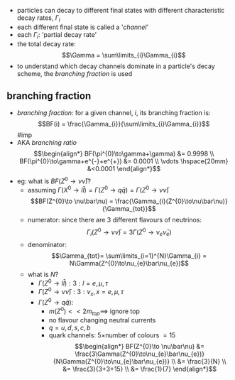 - particles can decay to different final states with different characteristic decay rates, $\Gamma_{i}$
- each different final state is called a '*channel*'
- each $\Gamma_{i}:$ 'partial decay rate'
- the total decay rate: $$\Gamma = \sum\limits_{i}\Gamma_{i}$$
- to understand which decay channels dominate in a particle's decay scheme, the *branching fraction* is used

## branching fraction
- *branching fraction*: for a given channel, $i$, its branching fraction is: $$BF(i) = \frac{\Gamma_{i}}{\sum\limits_{i}\Gamma_{i}}$$ #imp
- AKA *branching ratio*
$$\begin{align*}
	BF(\pi^{0}\to\gamma+\gamma) &=  0.9998 \\ 
	BF(\pi^{0}\to\gamma+e^{-}+e^{+}) &=  0.0001 \\
	\vdots \hspace{20mm} &<0.0001
\end{align*}$$
- eg: what is $BF(Z^{0}\to\nu\bar\nu)?$
	- assuming $\Gamma(X^{0}\to l\bar l) = \Gamma(Z^{0}\to q\bar q) = \Gamma(Z^{0}\to \nu\bar\nu)$
	$$BF(Z^{0}\to \nu\bar\nu) = \frac{\Gamma_{i}(Z^{0}\to\nu\bar\nu)}{\Gamma_{tot}}$$
	- numerator: since there are 3 different flavours of neutrinos: $$\Gamma_{i}(Z^{0}\to\nu\bar\nu) = 3\Gamma(Z^{0}\to\nu_{e}\bar\nu_{e})$$
	- denominator: $$\Gamma_{tot}= \sum\limits_{i=1}^{N}\Gamma_{i} = N\Gamma(Z^{0}\to\nu_{e}\bar\nu_{e})$$
	- what is $N$?
		- $\Gamma(Z^{0}\to l\bar l): 3: l=e,\mu,\tau$
		- $\Gamma(Z^{0}\to \nu\bar\nu): 3: \nu_{x},\,x=e,\mu,\tau$
		- $\Gamma(Z^{0}\to q\bar q):$ 
			- $m(Z^{0})<<2m_{top}\implies$ ignore top  
			- no flavour changing neutral currents 
			- $q=u,d,s,c,b$
			- quark channels: $5\times$number of colours $=15$
	$$\begin{align*}
			BF(Z^{0}\to \nu\bar\nu) &= \frac{3\Gamma(Z^{0}\to\nu_{e}\bar\nu_{e})}{N\Gamma(Z^{0}\to\nu_{e}\bar\nu_{e})} \\
			&= \frac{3}{N} \\
			&= \frac{3}{3+3+15} \\
			&= \frac{1}{7}
		\end{align*}$$
